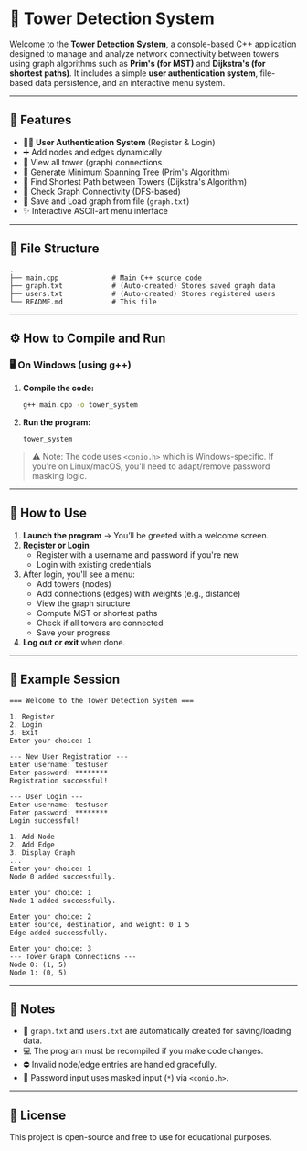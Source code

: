 # 🏰 Tower Detection System

Welcome to the **Tower Detection System**, a console-based C++ application designed to manage and analyze network connectivity between towers using graph algorithms such as **Prim's (for MST)** and **Dijkstra's (for shortest paths)**. It includes a simple **user authentication system**, file-based data persistence, and an interactive menu system.

---

## 📌 Features

- 🧑‍💻 **User Authentication System** (Register & Login)
- ➕ Add nodes and edges dynamically
- 📡 View all tower (graph) connections
- 🌉 Generate Minimum Spanning Tree (Prim's Algorithm)
- 🚗 Find Shortest Path between Towers (Dijkstra's Algorithm)
- 🔌 Check Graph Connectivity (DFS-based)
- 💾 Save and Load graph from file (`graph.txt`)
- ✨ Interactive ASCII-art menu interface

---

## 📁 File Structure

```plaintext
.
├── main.cpp             # Main C++ source code
├── graph.txt            # (Auto-created) Stores saved graph data
├── users.txt            # (Auto-created) Stores registered users
└── README.md            # This file
```

---

## ⚙️ How to Compile and Run

### 🖥️ On Windows (using g++)

1. **Compile the code:**
   ```bash
   g++ main.cpp -o tower_system
   ```

2. **Run the program:**
   ```bash
   tower_system
   ```

> ⚠️ Note: The code uses `<conio.h>` which is Windows-specific. If you're on Linux/macOS, you'll need to adapt/remove password masking logic.

---

## 🚀 How to Use

1. **Launch the program** → You’ll be greeted with a welcome screen.
2. **Register or Login**
   - Register with a username and password if you're new
   - Login with existing credentials
3. After login, you'll see a menu:
   - Add towers (nodes)
   - Add connections (edges) with weights (e.g., distance)
   - View the graph structure
   - Compute MST or shortest paths
   - Check if all towers are connected
   - Save your progress
4. **Log out or exit** when done.

---

## 🧠 Example Session

```plaintext
=== Welcome to the Tower Detection System ===

1. Register
2. Login
3. Exit
Enter your choice: 1

--- New User Registration ---
Enter username: testuser
Enter password: ********
Registration successful!

--- User Login ---
Enter username: testuser
Enter password: ********
Login successful!

1. Add Node
2. Add Edge
3. Display Graph
...
Enter your choice: 1
Node 0 added successfully.

Enter your choice: 1
Node 1 added successfully.

Enter your choice: 2
Enter source, destination, and weight: 0 1 5
Edge added successfully.

Enter your choice: 3
--- Tower Graph Connections ---
Node 0: (1, 5)
Node 1: (0, 5)
```

---

## 📝 Notes

- 📂 `graph.txt` and `users.txt` are automatically created for saving/loading data.
- 💻 The program must be recompiled if you make code changes.
- ⛔ Invalid node/edge entries are handled gracefully.
- 🔐 Password input uses masked input (`*`) via `<conio.h>`.

---

## 📃 License

This project is open-source and free to use for educational purposes.
